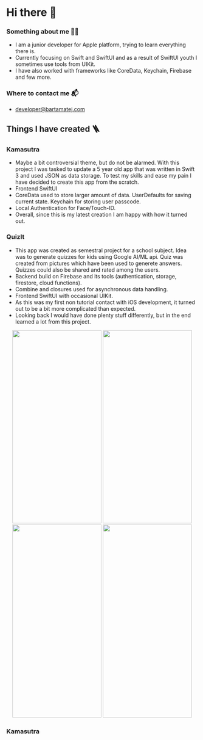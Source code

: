 # Hi there 👋
### Something about me 👨‍🎓
- I am a junior developer for Apple platform, trying to learn everything there is. 
- Currently focusing on Swift and SwiftUI and as a result of SwiftUI youth I sometimes use tools from UIKit.
- I have also worked with frameworks like CoreData, Keychain, Firebase and few more.

### Where to contact me 📬
- developer@bartamatej.com

## Things I have created 🪜
### Kamasutra
- Maybe a bit controversial theme, but do not be alarmed. With this project I was tasked to update a 5 year old app that was written in Swift 3 and used JSON as data storage. To test my skills and ease my pain I have decided to create this app from the scratch.
- Frontend SwiftUI
- CoreData used to store larger amount of data. UserDefaults for saving current state. Keychain for storing user passcode.
- Local Authentication for Face/Touch-ID.
- Overall, since this is my latest creation I am happy with how it turned out.
### QuizIt
- This app was created as semestral project for a school subject. Idea was to generate quizzes for kids using Google AI/ML api. Quiz was created from pictures which have been used to generete answers. Quizzes could also be shared and rated among the users.
- Backend build on Firebase and its tools (authentication, storage, firestore, cloud functions).
- Combine and closures used for asynchronous data handling.
- Frontend SwiftUI with occasional UIKit.
- As this was my first non tutorial contact with iOS development, it turned out to be a bit more complicated than expected.
- Looking back I would have done plenty stuff differently, but in the end learned a lot from this project.
<p align="center">
<img src="https://user-images.githubusercontent.com/62949707/172696195-180988b7-c67c-4745-8b4c-3e4e2140fc19.PNG" width="234" height="506">
<img src="https://user-images.githubusercontent.com/62949707/172696215-486f37e4-2ed6-4dc6-b559-39c467e1cd5d.PNG" width="234" height="506">
<img src="https://user-images.githubusercontent.com/62949707/172696219-243eb1f2-19be-4159-ba0f-88cbaa68995b.PNG" width="234" height="506">
<img src="https://user-images.githubusercontent.com/62949707/172696226-3e6095e7-bb9b-40cd-bf11-a9fe2ea9dc5a.PNG" width="234" height="506">
</p>

### Kamasutra
